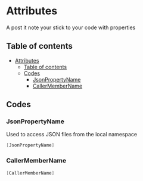 # Attributes

A post it note your stick to your code with properties

## Table of contents

- [Attributes](#attributes)
  - [Table of contents](#table-of-contents)
  - [Codes](#codes)
    - [JsonPropertyName](#jsonpropertyname)
    - [CallerMemberName](#callermembername)

## Codes

### JsonPropertyName

Used to access JSON files from the local namespace

```cs
[JsonPropertyName]
```

### CallerMemberName

```cs
[CallerMemberName]
```
